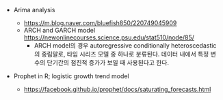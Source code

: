 
+ Arima analysis
  + https://m.blog.naver.com/bluefish850/220749045909
  + ARCH and GARCH model https://newonlinecourses.science.psu.edu/stat510/node/85/
    + ARCH model의 경우 autoregressive conditionally heteroscedastic의 중림말로, 타임 시리즈 모델 중 하나로 분류된다. 데이터 내에서 특정 변수의 단기간의 점진적 증가가 보일 때 사용된다고 한다. 
 
+ Prophet in R; logistic growth trend model 
  + https://facebook.github.io/prophet/docs/saturating_forecasts.html
